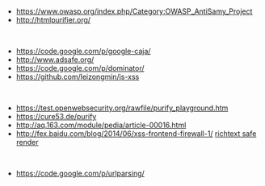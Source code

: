 <br>

<ul><li><a href='https://www.owasp.org/index.php/Category:OWASP_AntiSamy_Project'>https://www.owasp.org/index.php/Category:OWASP_AntiSamy_Project</a>
</li><li><a href='http://htmlpurifier.org/'>http://htmlpurifier.org/</a></li></ul>

<br>

<ul><li><a href='https://code.google.com/p/google-caja/'>https://code.google.com/p/google-caja/</a>
</li><li><a href='http://www.adsafe.org/'>http://www.adsafe.org/</a>
</li><li><a href='https://code.google.com/p/dominator/'>https://code.google.com/p/dominator/</a>
</li><li><a href='https://github.com/leizongmin/js-xss'>https://github.com/leizongmin/js-xss</a></li></ul>

<br>

<ul><li><a href='https://test.openwebsecurity.org/rawfile/purify_playground.htm'>https://test.openwebsecurity.org/rawfile/purify_playground.htm</a>
</li><li><a href='https://cure53.de/purify'>https://cure53.de/purify</a>
</li><li><a href='http://aq.163.com/module/pedia/article-00016.html'>http://aq.163.com/module/pedia/article-00016.html</a>
</li><li><a href='http://fex.baidu.com/blog/2014/06/xss-frontend-firewall-1/'>http://fex.baidu.com/blog/2014/06/xss-frontend-firewall-1/</a> <a href='http://www.etherdream.com/FunnyScript/richtext_safe_render.html'>richtext safe render</a></li></ul>



<br>

<ul><li><a href='https://code.google.com/p/urlparsing/'>https://code.google.com/p/urlparsing/</a>